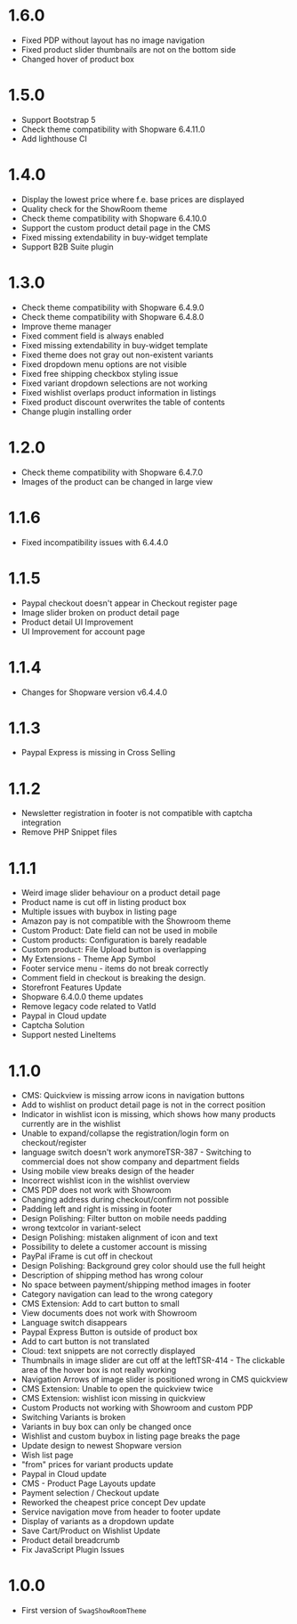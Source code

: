 # 1.6.0
- Fixed PDP without layout has no image navigation
- Fixed product slider thumbnails are not on the bottom side
- Changed hover of product box
# 1.5.0
- Support Bootstrap 5
- Check theme compatibility with Shopware 6.4.11.0
- Add lighthouse CI

# 1.4.0
- Display the lowest price where f.e. base prices are displayed
- Quality check for the ShowRoom theme
- Check theme compatibility with Shopware 6.4.10.0
- Support the custom product detail page in the CMS
- Fixed missing extendability in buy-widget template
- Support B2B Suite plugin

# 1.3.0
- Check theme compatibility with Shopware 6.4.9.0
- Check theme compatibility with Shopware 6.4.8.0
- Improve theme manager
- Fixed comment field is always enabled
- Fixed missing extendability in buy-widget template
- Fixed theme does not gray out non-existent variants
- Fixed dropdown menu options are not visible
- Fixed free shipping checkbox styling issue
- Fixed variant dropdown selections are not working
- Fixed wishlist overlaps product information in listings
- Fixed product discount overwrites the table of contents
- Change plugin installing order

# 1.2.0
- Check theme compatibility with Shopware 6.4.7.0
- Images of the product can be changed in large view

# 1.1.6
- Fixed incompatibility issues with 6.4.4.0

# 1.1.5
- Paypal checkout doesn't appear in Checkout register page
- Image slider broken on product detail page
- Product detail UI Improvement
- UI Improvement for account page

# 1.1.4
- Changes for Shopware version v6.4.4.0

# 1.1.3
- Paypal Express is missing in Cross Selling

# 1.1.2
- Newsletter registration in footer is not compatible with captcha integration
- Remove PHP Snippet files

# 1.1.1
- Weird image slider behaviour on a product detail page
- Product name is cut off in listing product box
- Multiple issues with buybox in listing page
- Amazon pay is not compatible with the Showroom theme
- Custom Product: Date field can not be used in mobile
- Custom products: Configuration is barely readable
- Custom product: File Upload button is overlapping
- My Extensions - Theme App Symbol
- Footer service menu - items do not break correctly
- Comment field in checkout is breaking the design.
- Storefront Features Update
- Shopware 6.4.0.0 theme updates
- Remove legacy code related to VatId
- Paypal in Cloud update
- Captcha Solution
- Support nested LineItems

# 1.1.0
- CMS: Quickview is missing arrow icons in navigation buttons
- Add to wishlist on product detail page is not in the correct position
- Indicator in wishlist icon is missing, which shows how many products currently are in the wishlist
- Unable to expand/collapse the registration/login form on checkout/register
- language switch doesn't work anymoreTSR-387 - Switching to commercial does not show company and department fields
- Using mobile view breaks design of the header
- Incorrect wishlist icon in the wishlist overview
- CMS PDP does not work with Showroom
- Changing address during checkout/confirm not possible
- Padding left and right is missing in footer
- Design Polishing: Filter button on mobile needs padding
- wrong textcolor in variant-select
- Design Polishing: mistaken alignment of icon and text
- Possibility to delete a customer account is missing
- PayPal iFrame is cut off in checkout
- Design Polishing: Background grey color should use the full height
- Description of shipping method has wrong colour
- No space between payment/shipping method images in footer
- Category navigation can lead to the wrong category
- CMS Extension: Add to cart button to small
- View documents does not work with Showroom
- Language switch disappears
- Paypal Express Button is outside of product box
- Add to cart button is not translated
- Cloud: text snippets are not correctly displayed
- Thumbnails in image slider are cut off at the leftTSR-414 - The clickable area of the hover box is not really working
- Navigation Arrows of image slider is positioned wrong in CMS quickview
- CMS Extension: Unable to open the quickview twice
- CMS Extension: wishlist icon missing in quickview
- Custom Products not working with Showroom and custom PDP
- Switching Variants is broken
- Variants in buy box can only be changed once
- Wishlist and custom buybox in listing page breaks the page
- Update design to newest Shopware version
- Wish list page
- "from" prices for variant products update
- Paypal in Cloud update
- CMS - Product Page Layouts update
- Payment selection / Checkout update
- Reworked the cheapest price concept Dev update
- Service navigation move from header to footer update
- Display of variants as a dropdown update
- Save Cart/Product on Wishlist Update
- Product detail breadcrumb
- Fix JavaScript Plugin Issues

# 1.0.0
- First version of `SwagShowRoomTheme`
